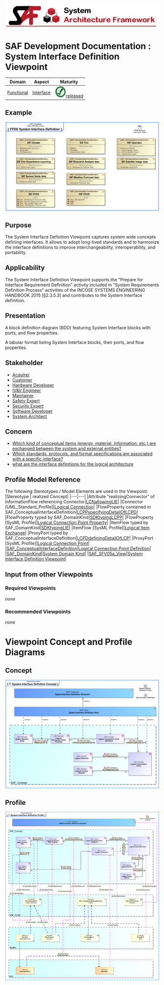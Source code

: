 ![System Architecture Framework](../../diagrams/Banner_SAF.png)
# SAF Development Documentation : System Interface Definition Viewpoint
|**Domain**|**Aspect**|**Maturity**|
| --- | --- | --- |
|[Functional](../../domains.md#Domain-Functional)|[Interface](../../aspects.md#Aspect-Interface)|![Released](../../diagrams/Symbol_confirmed.png )[released](../../using-saf/maturity.md#released)|
## Example
![System-Interface-Definition-Viewpoint-primary-example.svg](../../diagrams/vp-examples/System-Interface-Definition-Viewpoint-primary-example.svg)
## Purpose
The System Interface Definition Viewpoint captures system wide concepts defining interfaces. It allows to adopt long-lived standards and to harmonize the interface definitions to improve interchangeability, interoperability, and portability.
## Applicability
The System Interface Definition Viewpoint supports the "Prepare for Interface Requirement Definition" activity included in "System Requirements Definition Process" activities of the INCOSE SYSTEMS ENGINEERING HANDBOOK 2015 [§2.3.5.3] and contributes to the System Interface definition.
## Presentation
A block definition diagram (BDD) featuring System Interface blocks with ports, and flow properties.

A tabular format listing System Interface blocks, their ports, and flow properties.

## Stakeholder
* [Acquirer](../../stakeholders.md#Acquirer)
* [Customer](../../stakeholders.md#Customer)
* [Hardware Developer](../../stakeholders.md#Hardware-Developer)
* [IV&V Engineer](../../stakeholders.md#IV&V-Engineer)
* [Maintainer](../../stakeholders.md#Maintainer)
* [Safety Expert](../../stakeholders.md#Safety-Expert)
* [Security Expert](../../stakeholders.md#Security-Expert)
* [Software Developer](../../stakeholders.md#Software-Developer)
* [System Architect](../../stakeholders.md#System-Architect)
## Concern
* [Which kind of conceptual items (energy, material, information, etc.) are exchanged between the system and external entities?](../../concerns.md#_2021x_2_8710274_1674576759154_22704_23559)
* [Which standards, protocols, and format specifications are associated with a specific interface?](../../concerns.md#_2021x_2_8710274_1674576758891_215548_23373)
* [what are the interface definitions for the logical architecture](../../concerns.md#_2021x_2_8710274_1698695260372_8568_48717)
## Profile Model Reference
The following Stereotypes / Model Elements are used in the Viewpoint:
|Stereotype | realized Concept|
|---|---|
|Attribute "realizingConnector" of InformationFlow referencing Connector|[LCNallowingLIE](../concept/concepts.md#LCNallowingLIE)|
|Connector [UML_Standard_Profile]|[Logical Connection](../concept/concepts.md#Logical-Connection)|
|FlowProperty contained in SAF_ConceptualInterfaceDefinition|[LCPPspecifyingDetailOfLCPD](../concept/concepts.md#LCPPspecifyingDetailOfLCPD)|
|FlowProperty typed by SAF_DomainKind|[SDKtypingLCPP](../concept/concepts.md#SDKtypingLCPP)|
|FlowProperty [SysML Profile]|[Logical Connection Point Property](../concept/concepts.md#Logical-Connection-Point-Property)|
|ItemFlow typed by SAF_DomainKind|[SDKtypingLIE](../concept/concepts.md#SDKtypingLIE)|
|ItemFlow [SysML Profile]|[Logical Item Exchange](../concept/concepts.md#Logical-Item-Exchange)|
|ProxyPort typed by SAF_ConceptualInterfaceDefinition|[LCPDdefiningDetailOfLCP](../concept/concepts.md#LCPDdefiningDetailOfLCP)|
|ProxyPort [SysML Profile]|[Logical Connection Point](../concept/concepts.md#Logical-Connection-Point)|
|[SAF_ConceptualInterfaceDefinition](../../stereotypes.md#SAF_ConceptualInterfaceDefinition)|[Logical Connection Point Definition](../concept/concepts.md#Logical-Connection-Point-Definition)|
|[SAF_DomainKind](../../stereotypes.md#SAF_DomainKind)|[System Domain Kind](../concept/concepts.md#System-Domain-Kind)|
|[SAF_SFV05a_View](../../stereotypes.md#SAF_SFV05a_View)|[System Interface Definition Viewpoint](../concept/concepts.md#System-Interface-Definition-Viewpoint)|
## Input from other Viewpoints
### Required Viewpoints
*none*
### Recommended Viewpoints
*none*
# Viewpoint Concept and Profile Diagrams
## Concept
![System Interface Definition Concept](diagrams/System-Interface-Definition-Concept.svg)
## Profile
![System Interface Definition Profile](diagrams/System-Interface-Definition-Profile.svg)
